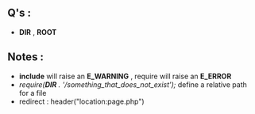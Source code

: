 ## Q's : 
* __DIR__ , __ROOT__

## Notes : 
* **include** will raise an **E_WARNING** , require will raise an **E_ERROR** 
* *require(__DIR__ . '/something_that_does_not_exist');* define a relative path for a file 
* redirect : header("location:page.php")
